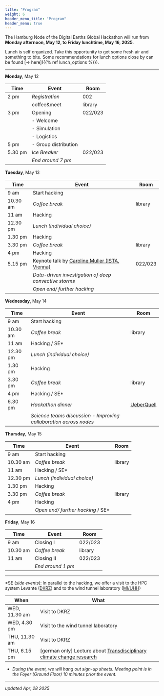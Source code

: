 ```yaml
---
title: "Program"
weight: 6
header_menu_title: "Program"
header_menu: true
---
```

The Hamburg Node of the Digital Earths Global Hackathon will run from **Monday afternoon, May 12, to Friday lunchtime, May 16, 2025**.

Lunch is self organized. Take this opportunity to get some fresh air and something to bite. Some recommendations for lunch options close by can be found [-> here]({{% ref lunch_options %}}).

---


**Monday**, May 12

| Time | Event | Room |
|------|-------|------|
| 2 pm | *Registration*| 002     |
|      | coffee&meet   | library |
| 3 pm | Opening       | 022/023 |
|      | - Welcome     |         |
|      | - Simulation  |         |
|      | - Logistics             |         |
| 5 pm | - Group distribution    |         |
| 5.30 pm | *Ice Breaker*        | 022/023 |
| | *End around 7 pm* |


**Tuesday**, May 13

|  Time    | Event | Room |
|----------|-------|------|
|     9 am | Start hacking     |   |
| 10.30 am | *Coffee break*    | library |
|    11 am | Hacking           |         |
| 12.30 pm | *Lunch (individual choice)* | |
|  1.30 pm |  Hacking          |         |
|  3.30 pm | *Coffee break*    | library |
|    4  pm | Hacking           |         |
|  5.15 pm | Keynote talk by [Caroline Muller (ISTA, Vienna)](https://ist.ac.at/en/research/muller-group/) | 022/023 |
|          |  *Data-driven investigation of deep convective storms* |
| | *Open end/ further hacking* |

**Wednesday**, May 14

|  Time    | Event | Room |
|----------|-------|------|
|     9 am | Start hacking     |   |
| 10.30 am | *Coffee break*    | library |
|    11 am | Hacking / SE*     |         |
| 12.30 pm | *Lunch (individual choice)* | |
|  1.30 pm | Hacking           |         |
|  3.30 pm | *Coffee break*    | library |
|    4  pm | Hacking / SE*     |         |
|  6.30 pm | *Hackathon dinner*| [UeberQuell](https://maps.app.goo.gl/tqKNn5b4jYk7hFYb6) |
|          | *Science teams discussion - Improving collaboration across nodes* | |

**Thursday**, May 15

|  Time    | Event | Room |
|----------|-------|------|
|     9 am | Start hacking     |   |
| 10.30 am | *Coffee break*    | library |
|    11 am | Hacking / SE*     |         |
| 12.30 pm | *Lunch (individual choice)* | |
|  1.30 pm |  Hacking          |         |
|  3.30 pm | *Coffee break*    | library |
|    4  pm | Hacking           |         |
| | *Open end/ further hacking* / SE* |

**Friday**, May 16

|  Time    | Event | Room |
|----------|-------|------|
|     9 am | Closing I         | 022/023 |
| 10.30 am | *Coffee break*    | library |
|    11 am | Closing II        | 022/023 |
| |  *End around 1 pm*    | |

---

*SE (*side events*): In parallel to the hacking, we offer a visit to the HPC system Levante ([DKRZ](https://www.dkrz.de/en/systems/klimarechner-1?set_language=en)) and to the wind tunnel laboratory ([MI/UHH](https://www.cen.uni-hamburg.de/en/facilities/wind-tunnel.html))

| When          | What  |
| ------------- | ----- |
| WED, 11.30 am | Visit to DKRZ |
| WED,  4.30 pm | Visit to the wind tunnel laboratory |
| THU, 11.30 am | Visit to DKRZ |
| THU,  6.15 pm | [german only] Lecture about [Transdisciplinary climate change research](https://mpimet.mpg.de/jubilaeum/veranstaltungen-fuer-alle/details?tx_seminars_pi1%5BshowUid%5D=2488&cHash=f2be2bbf32ac8bd4c94fc2b38c300a46) |

* *During the event, we will hang out sign-up sheets. Meeting point is in the Foyer (Ground Floor) 10 minutes prior the event.*

---

*updated Apr, 28 2025*
